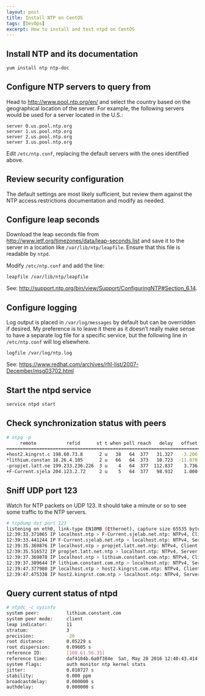 ```yaml
---
layout: post
title: Install NTP on CentOS
tags: [DevOps]
excerpt: How to install and test ntpd on CentOS
---
```


## Install NTP and its documentation

```sh
yum install ntp ntp-doc
```

## Configure NTP servers to query from

Head to http://www.pool.ntp.org/en/ and select the country based on the geographical location of the server. For example, the following servers would be used for a server located in the U.S.:

```
server 0.us.pool.ntp.org
server 1.us.pool.ntp.org
server 2.us.pool.ntp.org
server 3.us.pool.ntp.org
```

Edit `/etc/ntp.conf`, replacing the default servers with the ones identified above.

## Review security configuration

The default settings are most likely sufficient, but review them against the NTP access restrictions documentation and modify as needed.

## Configure leap seconds

Download the leap seconds file from http://www.ietf.org/timezones/data/leap-seconds.list and save it to the server in a location like `/var/lib/ntp/leapfile`. Ensure that this file is readable by `ntpd`.

Modify `/etc/ntp.conf` and add the line:

```
leapfile /var/lib/ntp/leapfile
```

See: http://support.ntp.org/bin/view/Support/ConfiguringNTP#Section_6.14.

## Configure logging

Log output is placed in `/var/log/messages` by default but can be overridden if desired. My preference is to leave it there as it doesn’t really make sense to have a separate log file for a specific service, but the following line in `/etc/ntp.conf` will log elsewhere.

```
logfile /var/log/ntp.log
```

See: https://www.redhat.com/archives/rhl-list/2007-December/msg03702.html

## Start the ntpd service

```sh
service ntpd start
```

## Check synchronization status with peers

```sh
# ntpq -p
     remote           refid      st t when poll reach   delay   offset  jitter
==============================================================================
+host2.kingrst.c 198.60.73.8      2 u   38   64  377   31.327   -3.206  12.424
*lithium.constan 18.26.4.105      2 u   66   64  373   10.723  -11.870   3.080
-propjet.latt.ne 199.233.236.226  3 u    4   64  377  112.837    3.736  30.346
+F-Current.sjela 204.123.2.72     2 u    5   64  377   98.932    1.000  14.950
```

## Sniff UDP port 123

Watch for NTP packets on UDP 123. It should take a minute or so to see some traffic to the NTP servers.

```sh
# tcpdump dst port 123
listening on eth0, link-type EN10MB (Ethernet), capture size 65535 bytes
12:39:33.371065 IP localhost.ntp > F-Current.sjelab.net.ntp: NTPv4, Client, length 48
12:39:33.441244 IP F-Current.sjelab.net.ntp > localhost.ntp: NTPv4, Server, length 48
12:39:35.369876 IP localhost.ntp > propjet.latt.net.ntp: NTPv4, Client, length 48
12:39:35.516572 IP propjet.latt.net.ntp > localhost.ntp: NTPv4, Server, length 48
12:39:37.369878 IP localhost.ntp > lithium.constant.com.ntp: NTPv4, Client, length 48
12:39:37.389644 IP lithium.constant.com.ntp > localhost.ntp: NTPv4, Server, length 48
12:39:47.377980 IP localhost.ntp > host2.kingrst.com.ntp: NTPv4, Client, length 48
12:39:47.475338 IP host2.kingrst.com.ntp > localhost.ntp: NTPv4, Server, length 48
```

## Query current status of ntpd

```sh
# ntpdc -c sysinfo
system peer:          lithium.constant.com
system peer mode:     client
leap indicator:       11
stratum:              3
precision:            -20
root distance:        0.05229 s
root dispersion:      0.09605 s
reference ID:         [108.61.56.35]
reference time:       daf4104b.6a0f384e  Sat, May 28 2016 12:40:43.414
system flags:         auth monitor ntp kernel stats
jitter:               0.010727 s
stability:            0.000 ppm
broadcastdelay:       0.000000 s
authdelay:            0.000000 s
```
